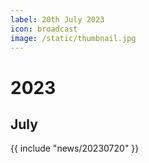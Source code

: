 ```yaml
---
label: 20th July 2023
icon: broadcast
image: /static/thumbnail.jpg
---
```


# 2023
## July

{{ include "news/20230720" }}